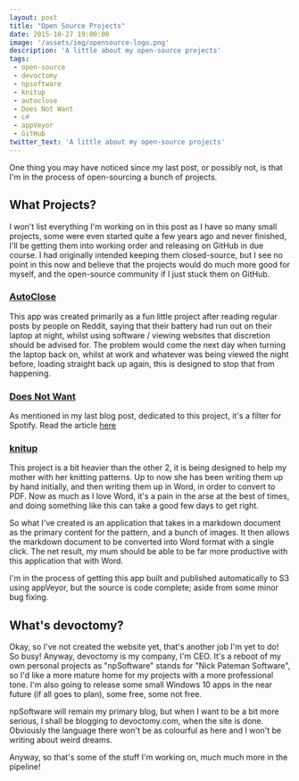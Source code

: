 ```yaml
---
layout: post
title: "Open Source Projects"
date: 2015-10-27 19:00:00
image: '/assets/img/opensource-logo.png'
description: 'A little about my open-source projects'
tags:
 - open-source
 - devoctomy
 - npsoftware
 - knitup
 - autoclose
 - Does Not Want
 - c#
 - appVeyor
 - GitHub
twitter_text: 'A little about my open-source projects'
---
```


One thing you may have noticed since my last post, or possibly not, is that I'm in the process of open-sourcing a bunch of projects.

## What Projects?

I won't list everything I'm working on in this post as I have so many small projects, some were even started quite a few years ago and never finished, I'll be getting them into working order and releasing on GitHub in due course.  I had originally intended keeping them closed-source, but I see no point in this now and believe that the projects would do much more good for myself, and the open-source community if I just stuck them on GitHub.

### [AutoClose](https://github.com/devoctomy/autoclose)

This app was created primarily as a fun little project after reading regular posts by people on Reddit, saying that their battery had run out on their laptop at night, whilst using software / viewing websites that discretion should be advised for.  The problem would come the next day when turning the laptop back on, whilst at work and whatever was being viewed the night before, loading straight back up again, this is designed to stop that from happening.

### [Does Not Want](https://github.com/devoctomy/doesnotwant)

As mentioned in my last blog post, dedicated to this project, it's a filter for Spotify.  Read the article [here](http://www.npsoftware.co.uk/Does-Not-Want/)

### [knitup](https://github.com/devoctomy/knitup)

This project is a bit heavier than the other 2, it is being designed to help my mother with her knitting patterns.  Up to now she has been writing them up by hand initially, and then writing them up in Word, in order to convert to PDF.  Now as much as I love Word, it's a pain in the arse at the best of times, and doing something like this can take a good few days to get right.

So what I've created is an application that takes in a markdown document as the primary content for the pattern, and a bunch of images.  It then allows the markdown document to be converted into Word format with a single click.  The net result, my mum should be able to be far more productive with this application that with Word.

I'm in the process of getting this app built and published automatically to S3 using appVeyor, but the source is code complete; aside from some minor bug fixing.

## What's devoctomy?

Okay, so I've not created the website yet, that's another job I'm yet to do!  So busy!  Anyway, devoctomy is my company, I'm CEO.  It's a reboot of my own personal projects as "npSoftware" stands for "Nick Pateman Software", so I'd like a more mature home for my projects with a more professional tone.  I'm also going to release some small Windows 10 apps in the near future (if all goes to plan), some free, some not free.

npSoftware will remain my primary blog, but when I want to be a bit more serious, I shall be blogging to devoctomy.com, when the site is done.  Obviously the language there won't be as colourful as here and I won't be writing about weird dreams.

Anyway, so that's some of the stuff I'm working on, much much more in the pipeline!
